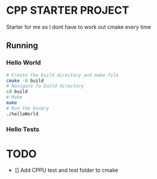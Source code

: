 # CPP STARTER PROJECT
Starter for me so I dont have to work out cmake every time 

## Running 
### Hello World 
```bash 
# Create the build directory and make file 
cmake -B build 
# Navigate to build directory 
cd build 
# Make 
make 
# Run the binary 
./helloWorld
```
### Hello Tests

# TODO 

- [] Add CPPU test and test folder to cmake 
